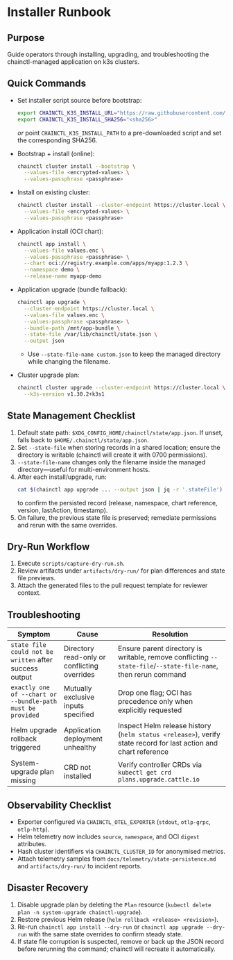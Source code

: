 # Installer Runbook

## Purpose
Guide operators through installing, upgrading, and troubleshooting the chainctl-managed application on k3s clusters.

## Quick Commands
- Set installer script source before bootstrap:
  ```bash
  export CHAINCTL_K3S_INSTALL_URL="https://raw.githubusercontent.com/k3s-io/k3s/v1.30.2%2Bk3s1/install.sh"
  export CHAINCTL_K3S_INSTALL_SHA256="<sha256>"
  ```
  *or* point `CHAINCTL_K3S_INSTALL_PATH` to a pre-downloaded script and set the corresponding SHA256.

- Bootstrap + install (online):
  ```bash
  chainctl cluster install --bootstrap \
    --values-file <encrypted-values> \
    --values-passphrase <passphrase>
  ```
- Install on existing cluster:
  ```bash
  chainctl cluster install --cluster-endpoint https://cluster.local \
    --values-file <encrypted-values> \
    --values-passphrase <passphrase>
  ```
- Application install (OCI chart):
  ```bash
  chainctl app install \
    --values-file values.enc \
    --values-passphrase <passphrase> \
    --chart oci://registry.example.com/apps/myapp:1.2.3 \
    --namespace demo \
    --release-name myapp-demo
  ```
- Application upgrade (bundle fallback):
  ```bash
  chainctl app upgrade \
    --cluster-endpoint https://cluster.local \
    --values-file values.enc \
    --values-passphrase <passphrase> \
    --bundle-path /mnt/app-bundle \
    --state-file /var/lib/chainctl/state.json \
    --output json
  ```
  - Use `--state-file-name custom.json` to keep the managed directory while changing the filename.

- Cluster upgrade plan:
  ```bash
  chainctl cluster upgrade --cluster-endpoint https://cluster.local \
    --k3s-version v1.30.2+k3s1
  ```

## State Management Checklist
1. Default state path: `$XDG_CONFIG_HOME/chainctl/state/app.json`. If unset, falls back to `$HOME/.chainctl/state/app.json`.
2. Set `--state-file` when storing records in a shared location; ensure the directory is writable (chainctl will create it with 0700 permissions).
3. `--state-file-name` changes only the filename inside the managed directory—useful for multi-environment hosts.
4. After each install/upgrade, run:
   ```bash
   cat $(chainctl app upgrade ... --output json | jq -r '.stateFile')
   ```
   to confirm the persisted record (release, namespace, chart reference, version, lastAction, timestamp).
5. On failure, the previous state file is preserved; remediate permissions and rerun with the same overrides.

## Dry-Run Workflow
1. Execute `scripts/capture-dry-run.sh`.
2. Review artifacts under `artifacts/dry-run/` for plan differences and state file previews.
3. Attach the generated files to the pull request template for reviewer context.

## Troubleshooting
| Symptom | Cause | Resolution |
|---------|-------|------------|
| `state file could not be written` after success output | Directory read-only or conflicting overrides | Ensure parent directory is writable, remove conflicting `--state-file`/`--state-file-name`, then rerun command |
| `exactly one of --chart or --bundle-path must be provided` | Mutually exclusive inputs specified | Drop one flag; OCI has precedence only when explicitly requested |
| Helm upgrade rollback triggered | Application deployment unhealthy | Inspect Helm release history (`helm status <release>`), verify state record for last action and chart reference |
| System-upgrade plan missing | CRD not installed | Verify controller CRDs via `kubectl get crd plans.upgrade.cattle.io` |

## Observability Checklist
- Exporter configured via `CHAINCTL_OTEL_EXPORTER` (`stdout`, `otlp-grpc`, `otlp-http`).
- Helm telemetry now includes `source`, `namespace`, and OCI `digest` attributes.
- Hash cluster identifiers via `CHAINCTL_CLUSTER_ID` for anonymised metrics.
- Attach telemetry samples from `docs/telemetry/state-persistence.md` and `artifacts/dry-run/` to incident reports.

## Disaster Recovery
1. Disable upgrade plan by deleting the `Plan` resource (`kubectl delete plan -n system-upgrade chainctl-upgrade`).
2. Restore previous Helm release (`helm rollback <release> <revision>`).
3. Re-run `chainctl app install --dry-run` or `chainctl app upgrade --dry-run` with the same state overrides to confirm steady state.
4. If state file corruption is suspected, remove or back up the JSON record before rerunning the command; chainctl will recreate it automatically.
